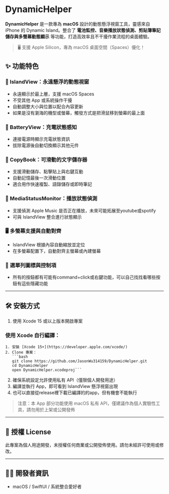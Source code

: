 # DynamicHelper

**DynamicHelper** 是一款專為 **macOS** 設計的動態懸浮視窗工具，靈感來自 iPhone 的 Dynamic Island。整合了 **電池監控、音樂播放狀態偵測、剪貼簿筆記儲存與多螢幕動態顯示** 等功能，打造高效率且不干擾作業流程的桌面體驗。

> 🖥️ 支援 Apple Silicon，專為 macOS 桌面空間（Spaces）優化！

## ✨ 功能特色

### 🧊 IslandView：永遠懸浮的動態視窗  
- 永遠顯示於最上層，支援 macOS Spaces  
- 不受其他 App 或系統操作干擾  
- 自動調整大小與位置以配合內容更新  
- 如果是沒有瀏海的機型或螢幕，觸發方式是把滑鼠移到螢幕的最上面

### 🔋 BatteryView：充電狀態感知  
- 連接電源時顯示充電狀態資訊  
- 拔除電源後自動切換顯示其他元件  

### 📒 CopyBook：可滑動的文字儲存器  
- 支援滑動儲存、點擊貼上與右鍵互動  
- 自動記憶最後一次滑動位置  
- 適合用作快速複製、語錄儲存或即時筆記  

### 🎵 MediaStatusMonitor：播放狀態偵測  
- 支援偵測 Apple Music 是否正在播放，未來可能拓展至youtube或spotify  
- 可與 IslandView 整合進行狀態顯示  


### 🖥️ 多螢幕支援與自動對齊  
- IslandView 根據內容自動縮放並定位  
- 在多螢幕配置下，自動對齊主螢幕或內建螢幕 

### 🧩 選單列圖標與控制項  
- 所有的按鈕都有可能有command+click或右鍵功能，可以自己找找看哪些按鈕有這些隱藏功能 

---

## 🛠️ 安裝方式

1. 使用 Xcode 15 或以上版本開啟專案  
### 使用 Xcode 自行編譯：

    1. 安裝 [Xcode 15+](https://developer.apple.com/xcode/)
    2. Clone 專案：
       ```bash
       git clone https://github.com/JasonWu314159/DynamicHelper.git
       cd DynamicHelper
       open DynamicHelper.xcodeproj```
2. 確保系統設定允許使用私有 API（僅限個人開發用途）  
3. 編譯並執行 App，即可看到 IslandView 懸浮視窗出現  
4. 也可以直接從release裡下載已編譯的的app，但有機會不能執行

> 注意：本 App 部分功能使用 macOS 私有 API，僅建議作為個人實驗性工具，請勿用於上架或公開發佈  


---

## 📄 授權 License

此專案為個人用途開發，未授權任何商業或公開發佈使用。請勿未經許可使用或修改。

---

## 🧑‍💻 開發者資訊

- macOS / SwiftUI / 系統整合愛好者  
